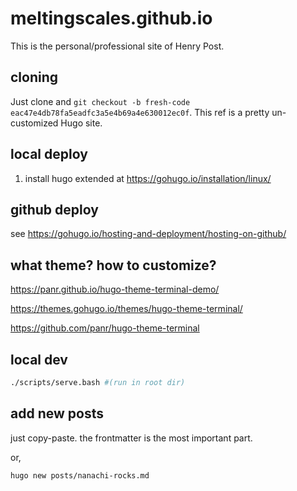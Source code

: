 # meltingscales.github.io

This is the personal/professional site of Henry Post.

## cloning

Just clone and `git checkout -b fresh-code eac47e4db78fa5eadfc3a5e4b69a4e630012ec0f`. This ref is a pretty un-customized Hugo site.

## local deploy

1. install hugo extended at https://gohugo.io/installation/linux/

## github deploy

see https://gohugo.io/hosting-and-deployment/hosting-on-github/

## what theme? how to customize?

https://panr.github.io/hugo-theme-terminal-demo/

https://themes.gohugo.io/themes/hugo-theme-terminal/

https://github.com/panr/hugo-theme-terminal

## local dev

```bash
./scripts/serve.bash #(run in root dir)
```

## add new posts

just copy-paste. the frontmatter is the most important part.

or, 

```bash
hugo new posts/nanachi-rocks.md
```
